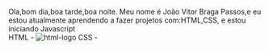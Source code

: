 Ola,bom dia,boa tarde,boa noite. Meu nome é João Vitor Braga Passos,e eu estou atualmente aprendendo a fazer projetos com:HTML,CSS, e estou iniciando Javascript
<br>
HTML - <img src="https://img.shields.io/badge/HTML-239120?style=for-the-badge&logo=html5&logoColor=orange" alt="html-logo">
CSS -
